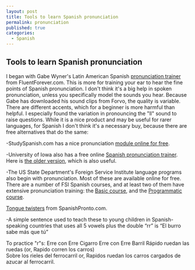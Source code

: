 ```yaml
---
layout: post
title: Tools to learn Spanish pronunciation
permalink: pronunciation
published: true
categories: 
  - Spanish
---
```


## Tools to learn Spanish pronunciation
I began with Gabe Wyner's Latin American Spanish [pronunciation trainer](https://fluent-forever.com/pronunciation-trainers/#.Vg8EQMtJaa0) from FluentForever.com. This is more for training your ear to hear the fine points of Spanish pronunciation. I don't think it's a big help in spoken pronunciation, unless you specifically model the sounds you hear. Because Gabe has downloaded his sound clips from Forvo, the quality is variable. There are different accents, which for a beginner is more harmful than helpful. I especially found the variation in pronouncing the "ll" sound to raise questions. While it is a nice product and may be useful for rarer languages, for Spanish I don't think it's a necessary buy, because there are free alternatives that do the same:

-StudySpanish.com has a nice pronunciation [module online for free](http://www.studyspanish.com/pronunciation/).

-University of Iowa also has a free online [Spanish pronunciation trainer](http://soundsofspeech.uiowa.edu/spanish/spanish.html). Here is [the older version](http://dialects.its.uiowa.edu/#), which is also useful.

-The US State Department's Foreign Service Institute language programs also begin with pronunciation. Most of these are available online for free. There are a number of FSI Spanish courses, and at least two of them have extensive pronunciation training: the [Basic course](http://fsi-languages.yojik.eu/languages/spanish-basic.html), and the [Programmatic course](http://fsi-languages.yojik.eu/languages/spanish-programmatic.html).

[Tongue twisters](http://www.spanishpronto.com/spanishpronto/SPBS-2011-000-002.html) from SpanishPronto.com.

-A simple sentence used to teach these to young children in Spanish-speaking countries that uses all 5 vowels plus the double “rr” is “El burro sabe más que tú”

To practice "r"s:
Erre con Erre Cigarro
Erre con Erre Barril
Rápido ruedan las ruedas (or, Rapido corren los carros)  
Sobre los rieles del ferrocarril
or, Rapidos ruedan los carros cargados de azucar al ferrocarril.
